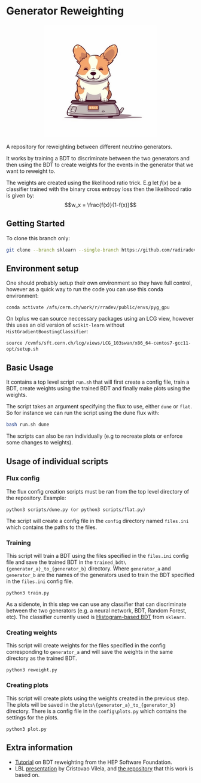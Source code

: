 
# Generator Reweighting

<center>
<img src="assets/0_0.png" alt= “” width="300">
</center>

A repository for reweighting between different neutrino generators. 

It works by training a BDT to discriminate between the two generators and then using the BDT to create weights for the events in the generator that we want to reweight to. 

The weights are created using the likelihood ratio trick. E.g let $f(x)$ be a classifier trained with the binary cross entropy loss then the likelihood ratio is given by:
$$w_x = \frac{f(x)}{1-f(x)}$$


## Getting Started
To clone this branch only: 
```bash	
git clone --branch sklearn --single-branch https://github.com/radiradev/generator_reweight_bdt
```

## Environment setup

One should probably setup their own environment so they have full control, however as a quick way to run the code you can use this conda environment:
```
conda activate /afs/cern.ch/work/r/rradev/public/envs/pyg_gpu
```

On lxplus we can source neccessary packages using an LCG view, however this uses an old version of `scikit-learn` without `HistGradientBoostingClassifier`:
```
source /cvmfs/sft.cern.ch/lcg/views/LCG_103swan/x86_64-centos7-gcc11-opt/setup.sh
```


##  Basic Usage 
It contains a top level script `run.sh` that will first create a config file, train a BDT, create weights using the trained BDT and finally make plots using the weights. 

The script takes an argument specifying the flux to use, either `dune` or `flat`. So for instance we can run the script using the dune flux with: 

```bash 
bash run.sh dune
```

The scripts can also be ran individually (e.g to recreate plots or enforce some changes to weights). 

## Usage of individual scripts
### Flux config

The flux config creation scripts must be ran from the top level directory of the repository.
Example: 
```
python3 scripts/dune.py (or python3 scripts/flat.py)
```
The script will create a config file in the `config` directory named `files.ini` which contains the paths to the files. 

### Training
This script will train a BDT using the files specified in the `files.ini` config file and save the trained BDT in the `trained_bdt\{generator_a}_to_{generator_b}` directory. Where `generator_a` and `generator_b` are the names of the generators used to train the BDT specified in the `files.ini` config file.
  
```
python3 train.py
```

As a sidenote, in this step we can use any classifier that can discriminate between the two generators (e.g. a neural network, BDT, Random Forest, etc). The classifier currently used is [Histogram-based BDT](https://scikit-learn.org/stable/modules/generated/sklearn.ensemble.HistGradientBoostingClassifier.html) from `sklearn`.

### Creating weights
This script will create weights for the files specified in the config corresponding to `generator_a` and will save the weights in the same directory as the trained BDT.

```
python3 reweight.py
```

### Creating plots 
This script will create plots using the weights created in the previous step. The plots will be saved in the `plots\{generator_a}_to_{generator_b}` directory. There is a config file in the `config\plots.py` which contains the settings for the plots. 
``` 
python3 plot.py
```



## Extra information
- [Tutorial](https://hsf-training.github.io/analysis-essentials/advanced-python/45DemoReweighting.html) on BDT reweighting from the HEP Software Foundation.
- LBL [presentation](https://indico.fnal.gov/event/47708/contributions/208129/attachments/139833/175623/cv_generatorrw_20210208.pdf) by Cristovao Vilela, and [the repository](https://github.com/cvilelahep/GeneratorReweight/) that this work is based on.